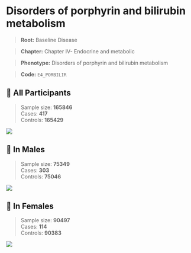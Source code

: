 # Disorders of porphyrin and bilirubin metabolism

> **Root:** Baseline Disease  

> **Chapter:** Chapter IV- Endocrine and metabolic  

> **Phenotype:** Disorders of porphyrin and bilirubin metabolism  

> **Code:** `E4_PORBILIR`

## 🧪 All Participants  
> Sample size: **165846**  
> Cases: **417**  
> Controls: **165429**
<img src="/Disease/Figures/ALL/Incidence/E4_PORBILIR.png"/>
<CsvTable src="/Disease_Data/ALL/Incidence/COX_E4_PORBILIR.csv" label="🔍 View full results" />

## 👨 In Males  
> Sample size: **75349**  
> Cases: **303**  
> Controls: **75046**
<img src="/Disease/Figures/Male/Incidence/E4_PORBILIR.png"/>
<CsvTable src="/Disease_Data/Male/Incidence/COX_E4_PORBILIR.csv" label="🔍 View full results" />

## 👩 In Females  
> Sample size: **90497**  
> Cases: **114**  
> Controls: **90383**
<img src="/Disease/Figures/Female/Incidence/E4_PORBILIR.png"/>
<CsvTable src="/Disease_Data/Female/Incidence/COX_E4_PORBILIR.csv" label="🔍 View full results" />
